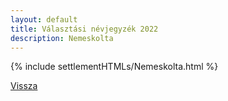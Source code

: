 ```yaml
---
layout: default
title: Választási névjegyzék 2022
description: Nemeskolta
---
```


{% include settlementHTMLs/Nemeskolta.html %}

[Vissza](../)